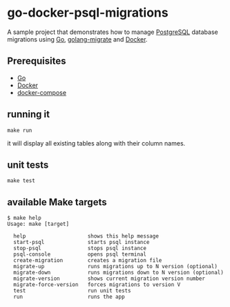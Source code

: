 # go-docker-psql-migrations

A sample project that demonstrates how to manage [PostgreSQL](https://www.postgresql.org/) database migrations using [Go](https://go.dev), [golang-migrate](https://github.com/golang-migrate/migrate) and [Docker](https://docker.com).

## Prerequisites

- [Go](https://go.dev)
- [Docker](https://docker.com)
- [docker-compose](https://docs.docker.com/compose/)

## running it

```
make run
```

it will display all existing tables along with their column names.

## unit tests

```
make test
```

## available Make targets

```
$ make help
Usage: make [target]

  help                    shows this help message
  start-psql              starts psql instance
  stop-psql               stops psql instance
  psql-console            opens psql terminal
  create-migration        creates a migration file
  migrate-up              runs migrations up to N version (optional)
  migrate-down            runs migrations down to N version (optional)
  migrate-version         shows current migration version number
  migrate-force-version   forces migrations to version V
  test                    run unit tests
  run                     runs the app
```